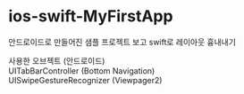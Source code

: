 # ios-swift-MyFirstApp
  
안드로이드로 만들어진 샘플 프로젝트 보고 swift로 레이아웃 흉내내기  
  
사용한 오브젝트          (안드로이드)  
UITabBarController (Bottom Navigation)  
UISwipeGestureRecognizer (Viewpager2)  


